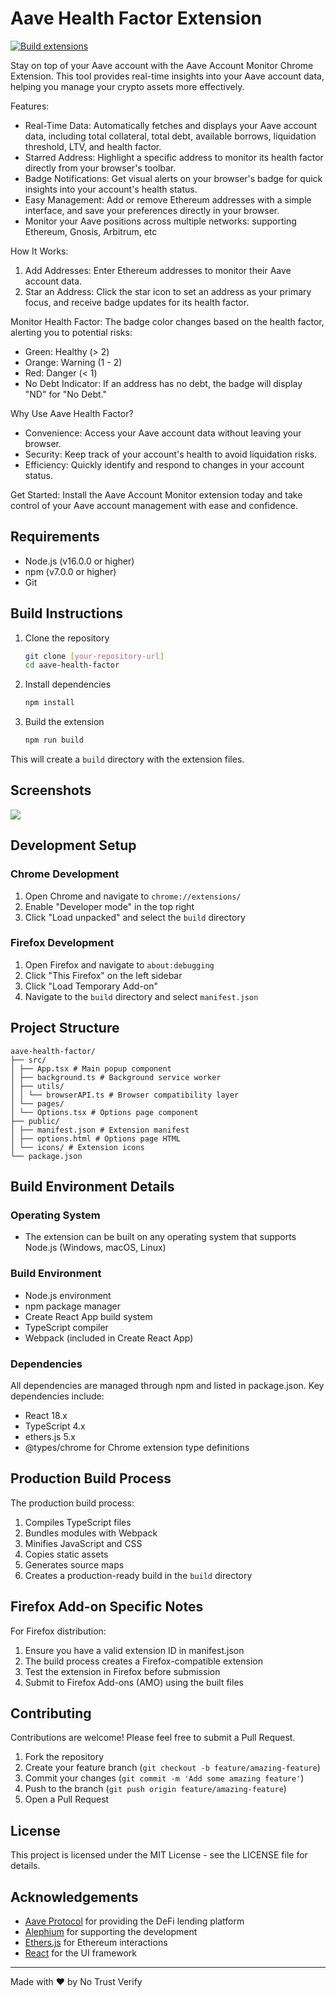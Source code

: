 # Aave Health Factor Extension

[![Build extensions](https://github.com/notrustverify/aave-monitor/actions/workflows/build-chrome.yml/badge.svg)](https://github.com/notrustverify/aave-monitor/actions/workflows/build-chrome.yml)

Stay on top of your Aave account with the Aave Account Monitor Chrome Extension. This tool provides real-time insights into your Aave account data, helping you manage your crypto assets more effectively.

Features:

- Real-Time Data: Automatically fetches and displays your Aave account data, including total collateral, total debt, available borrows, liquidation threshold, LTV, and health factor.
- Starred Address: Highlight a specific address to monitor its health factor directly from your browser's toolbar.
- Badge Notifications: Get visual alerts on your browser's badge for quick insights into your account's health status.
- Easy Management: Add or remove Ethereum addresses with a simple interface, and save your preferences directly in your browser.
- Monitor your Aave positions across multiple networks: supporting Ethereum, Gnosis, Arbitrum, etc

How It Works:

1. Add Addresses: Enter Ethereum addresses to monitor their Aave account data.
2. Star an Address: Click the star icon to set an address as your primary focus, and receive badge updates for its health factor.

Monitor Health Factor: The badge color changes based on the health factor, alerting you to potential risks:

- Green: Healthy (> 2)
- Orange: Warning (1 - 2)
- Red: Danger (< 1)
- No Debt Indicator: If an address has no debt, the badge will display "ND" for "No Debt."

Why Use Aave Health Factor?

- Convenience: Access your Aave account data without leaving your browser.
- Security: Keep track of your account's health to avoid liquidation risks.
- Efficiency: Quickly identify and respond to changes in your account status.

Get Started:
Install the Aave Account Monitor extension today and take control of your Aave account management with ease and confidence.

## Requirements

- Node.js (v16.0.0 or higher)
- npm (v7.0.0 or higher)
- Git

## Build Instructions

1. Clone the repository

   ```bash
   git clone [your-repository-url]
   cd aave-health-factor
   ```

2. Install dependencies

   ```bash
   npm install
   ```

3. Build the extension
   ```bash
   npm run build
   ```

This will create a `build` directory with the extension files.

## Screenshots

![](https://github.com/user-attachments/assets/3cf5fe5e-81c1-48ce-b58a-8c3b80d56cc2)

## Development Setup

### Chrome Development

1. Open Chrome and navigate to `chrome://extensions/`
2. Enable "Developer mode" in the top right
3. Click "Load unpacked" and select the `build` directory

### Firefox Development

1. Open Firefox and navigate to `about:debugging`
2. Click "This Firefox" on the left sidebar
3. Click "Load Temporary Add-on"
4. Navigate to the `build` directory and select `manifest.json`

## Project Structure

```
aave-health-factor/
├── src/
│ ├── App.tsx # Main popup component
│ ├── background.ts # Background service worker
│ ├── utils/
│ │ └── browserAPI.ts # Browser compatibility layer
│ └── pages/
│ └── Options.tsx # Options page component
├── public/
│ ├── manifest.json # Extension manifest
│ ├── options.html # Options page HTML
│ └── icons/ # Extension icons
└── package.json
```

## Build Environment Details

### Operating System

- The extension can be built on any operating system that supports Node.js (Windows, macOS, Linux)

### Build Environment

- Node.js environment
- npm package manager
- Create React App build system
- TypeScript compiler
- Webpack (included in Create React App)

### Dependencies

All dependencies are managed through npm and listed in package.json. Key dependencies include:

- React 18.x
- TypeScript 4.x
- ethers.js 5.x
- @types/chrome for Chrome extension type definitions

## Production Build Process

The production build process:

1. Compiles TypeScript files
2. Bundles modules with Webpack
3. Minifies JavaScript and CSS
4. Copies static assets
5. Generates source maps
6. Creates a production-ready build in the `build` directory

## Firefox Add-on Specific Notes

For Firefox distribution:

1. Ensure you have a valid extension ID in manifest.json
2. The build process creates a Firefox-compatible extension
3. Test the extension in Firefox before submission
4. Submit to Firefox Add-ons (AMO) using the built files

## Contributing

Contributions are welcome! Please feel free to submit a Pull Request.

1. Fork the repository
2. Create your feature branch (`git checkout -b feature/amazing-feature`)
3. Commit your changes (`git commit -m 'Add some amazing feature'`)
4. Push to the branch (`git push origin feature/amazing-feature`)
5. Open a Pull Request

## License

This project is licensed under the MIT License - see the LICENSE file for details.

## Acknowledgements

- [Aave Protocol](https://aave.com/) for providing the DeFi lending platform
- [Alephium](https://alephium.org/) for supporting the development
- [Ethers.js](https://docs.ethers.io/) for Ethereum interactions
- [React](https://reactjs.org/) for the UI framework

---

Made with ❤️ by No Trust Verify
